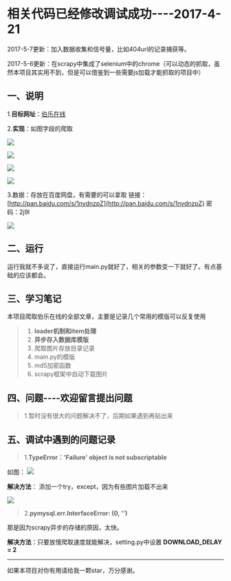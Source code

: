 # 相关代码已经修改调试成功----2017-4-21 #
2017-5-7更新：加入数据收集和信号量，比如404url的记录捕获等。

2017-5-6更新：在scrapy中集成了selenium中的chrome（可以动态的抓取，虽然本项目其实用不到，但是可以借鉴到一些需要js加载才能抓取的项目中）
## 一、说明 ##
1.**目标网址**：[伯乐在线](http://blog.jobbole.com/all-posts/)

2.**实现**：如图字段的爬取

![](http://images2015.cnblogs.com/blog/1129740/201704/1129740-20170421165045212-1343267528.png)

![](http://images2015.cnblogs.com/blog/1129740/201704/1129740-20170421165114431-15645702.png)

![](http://images2015.cnblogs.com/blog/1129740/201704/1129740-20170421165148681-920566995.png)

![](http://i.imgur.com/e2v2i8h.png)

3.数据：存放在百度网盘，有需要的可以拿取 链接：[http://pan.baidu.com/s/1nvdnzpZ](http://pan.baidu.com/s/1nvdnzpZ) 密码：2j9l

![](http://images2015.cnblogs.com/blog/1129740/201704/1129740-20170421165249665-1896012238.png)


## 二、运行 ##

运行我就不多说了，直接运行main.py就好了，相关的参数变一下就好了。有点基础的应该都会。

## 三、学习笔记 ##
本项目爬取伯乐在线的全部文章，主要是记录几个常用的模版可以反复使用

> 1. **loader机制和item处理**
> 2. **异步存入数据库模版**
> 3. 爬取图片存放目录记录
> 4. main.py的模版
> 5. md5加密函数
> 6. scrapy框架中自动下载图片


## 四、问题----欢迎留言提出问题 ##

> 1.暂时没有很大的问题解决不了，后期如果遇到再贴出来


## 五、调试中遇到的问题记录 ##
>1.**TypeError：'Failure' object is not subscriptable**

如图：
![](http://i.imgur.com/ddOAtQ1.png)

**解决方法**： 添加一个try，except，因为有些图片加载不出来

![](http://i.imgur.com/bpGaPzh.png)

>2.**pymysql.err.InterfaceError: (0, '')**

那是因为scrapy异步的存储的原因，太快。

**解决方法**：只要放慢爬取速度就能解决，setting.py中设置 **DOWNLOAD_DELAY = 2**

----------

如果本项目对你有用请给我一颗star，万分感谢。